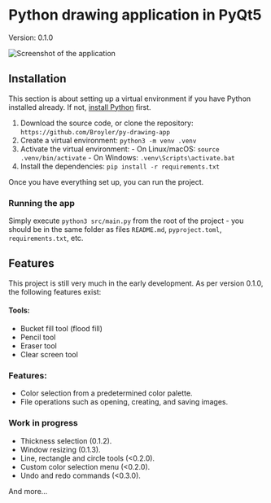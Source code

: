 ﻿# Python drawing application in PyQt5

Version: 0.1.0

![Screenshot of the application](https://i.ibb.co/XkL8nv1g/image.png)

## Installation

This section is about setting up a virtual environment if you have Python installed already. If not, [install Python](https://www.python.org/downloads/) first.

 1. Download the source code, or clone the repository: `https://github.com/Broyler/py-drawing-app`
 2. Create a virtual environment: `python3 -m venv .venv`
 3. Activate the virtual environment:
				- On Linux/macOS: `source .venv/bin/activate`
				- On Windows: `.venv\Scripts\activate.bat` 
4. Install the dependencies: `pip install -r requirements.txt`

Once you have everything set up, you can run the project.

### Running the app

Simply execute `python3 src/main.py` from the root of the project - you should be in the same folder as files `README.md`, `pyproject.toml`, `requirements.txt`, etc. 

## Features

This project is still very much in the early development. As per version 0.1.0, the following features exist:

#### Tools:
 - Bucket fill tool (flood fill)
 - Pencil tool
 - Eraser tool
 - Clear screen tool
 
 ### Features:
 
 - Color selection from a predetermined color palette.
 - File operations such as opening, creating, and saving images.

### Work in progress

 - Thickness selection (0.1.2).
 - Window resizing (0.1.3).
 - Line, rectangle and circle tools (<0.2.0).
 - Custom color selection menu (<0.2.0).
 - Undo and redo commands (<0.3.0).

And more...

